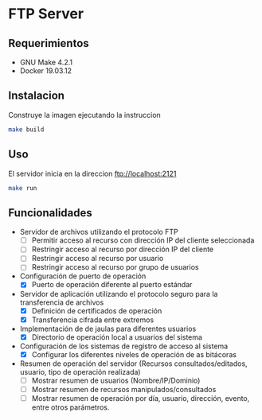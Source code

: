 # FTP Server

## Requerimientos

- GNU Make 4.2.1
- Docker 19.03.12


## Instalacion

Construye la imagen ejecutando la instruccion

```bash
make build
```

## Uso

El servidor inicia en la direccion [ftp://localhost:2121](ftp://localhost:2121)

```bash
make run
```

## Funcionalidades

- Servidor de archivos utilizando el protocolo FTP
  - [ ] Permitir acceso al recurso con dirección IP del cliente seleccionada
  - [ ] Restringir acceso al recurso por dirección IP del cliente
  - [ ] Restringir acceso al recurso por usuario
  - [ ] Restringir acceso al recurso por grupo de usuarios
- Configuración de puerto de operación
  - [X] Puerto de operación diferente al puerto estándar
- Servidor de aplicación utilizando el protocolo seguro para la transferencia de archivos
  - [X] Definición de certificados de operación
  - [X] Transferencia cifrada entre extremos
- Implementación de de jaulas para diferentes usuarios
  - [X] Directorio de operación local a usuarios del sistema
- Configuración de los sistemas de registro de acceso al sistema
  - [X] Configurar los diferentes niveles de operación de as bitácoras
- Resumen de operación del servidor (Recursos consultados/editados, usuario, tipo de operación realizada)
  - [ ] Mostrar resumen de usuarios (Nombre/IP/Dominio)
  - [ ] Mostrar resumen de recursos manipulados/consultados
  - [ ] Mostrar resumen de operación por día, usuario, dirección, evento, entre otros parámetros.